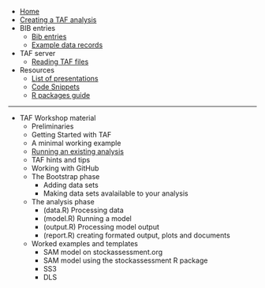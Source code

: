 
<!--
![TAF](http://ices.dk/SiteCollectionImages/TAF/TAF_info_gfx_no_descriptions.png)
-->

  - [Home](Home)
  - [Creating a TAF analysis](Creating-a-TAF-analysis)
  - BIB entries
      - [Bib entries](Bib-entries)
      - [Example data records](Example-data-records)
  - TAF server
      - [Reading TAF files](Reading-TAF-files)
  - Resources
      - [List of presentations](List-of-presentations)
      - [Code Snippets](Code-Snippets)
      - [R packages guide](R-packages-guide)

-----

  - TAF Workshop material
      - Preliminaries
      - Getting Started with TAF
      - A minimal working example
      - [Running an existing
        analysis](TAFWorkshopMaterial/Running-an-existing-analysis)
      - TAF hints and tips
      - Working with GitHub
      - The Bootstrap phase
          - Adding data sets
          - Making data sets avalailable to your analysis
      - The analysis phase
          - (data.R) Processing data
          - (model.R) Running a model
          - (output.R) Processing model output
          - (report.R) creating formated output, plots and documents
      - Worked examples and templates
          - SAM model on stockassessment.org
          - SAM model using the stockassessment R package
          - SS3
          - DLS

<!--
* [API](API)
  * [Analyses](API-analyses)
  * [Expert groups](API-expert-groups)
-->
